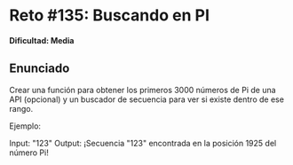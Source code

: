 # Reto #135: Buscando en PI

#### Dificultad: Media

## Enunciado

Crear una función para obtener los primeros 3000 números de Pi de una API (opcional) y un buscador de secuencia para ver si existe dentro de ese rango.

Ejemplo:

Input: "123"
Output: ¡Secuencia "123" encontrada en la posición 1925 del número Pi!
